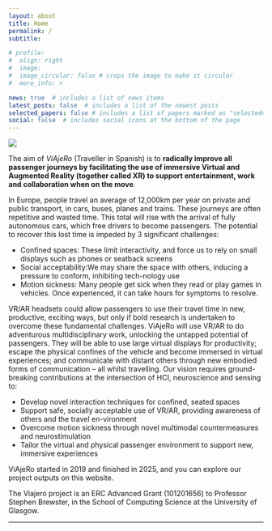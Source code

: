 ```yaml
---
layout: about
title: Home
permalink: /
subtitle: 

# profile:
#  align: right
#  image: 
#  image_circular: false # crops the image to make it circular
#  more_info: >

news: true  # includes a list of news items
latest_posts: false  # includes a list of the newest posts
selected_papers: false # includes a list of papers marked as "selected={true}"
social: false  # includes social icons at the bottom of the page
---
```

     
<div class="row mt-3">
     <div class="col-sm mt-3 mt-md-0">
         <!--{% include figure2.html path="assets/img/header-car2.png" class="img-fluid rounded z-depth-1" %}-->
         <img src="{% asset_path 'header-car2.png' %}" class="img-fluid rounded w-50">
     </div>
 </div>
 

The aim of _ViAjeRo_ (Traveller in Spanish) is to **radically improve all passenger journeys by facilitating the use of immersive Virtual and Augmented Reality (together called XR) to support entertainment, work and collaboration when on the move**.

In Europe, people travel an average of 12,000km per year on private and public transport, in cars, buses, planes and trains. These journeys are often repetitive and wasted time. This total will rise with the arrival of fully autonomous cars, which free drivers to become passengers. The potential to recover this lost time is impeded by 3 significant challenges:
- Confined spaces: These limit interactivity, and force us to rely on small displays such as phones or seatback screens
- Social acceptability:We may share the space with others, inducing a pressure to conform, inhibiting tech-nology use
- Motion sickness: Many people get sick when they read or play games in vehicles. Once experienced, it can take hours for symptoms to resolve.
  
VR/AR headsets could allow passengers to use their travel time in new, productive, exciting ways, but only if bold research is undertaken to overcome these fundamental challenges. ViAjeRo will use VR/AR to do adventurous multidisciplinary work, unlocking the untapped potential of passengers. They will be able to use large virtual displays for productivity; escape the physical confines of the vehicle and become immersed in virtual experiences; and communicate with distant others through new embodied forms of communication – all whilst travelling. Our vision requires ground-breaking contributions at the intersection of HCI, neuroscience and sensing to:
- Develop novel interaction techniques for confined, seated spaces
- Support safe, socially acceptable use of VR/AR, providing awareness of others and the travel en-vironment
- Overcome motion sickness through novel multimodal countermeasures and neurostimulation
- Tailor the virtual and physical passenger environment to support new, immersive experiences

ViAjeRo started in 2019 and finished in 2025, and you can explore our project outputs on this website.


The Viajero project is an ERC Advanced Grant (101201656) to Professor Stephen Brewster, in the School of Computing Science at the University of Glasgow.


---

